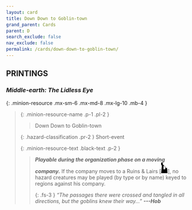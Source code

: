 ```yaml
---
layout: card
title: Down Down to Goblin-town
grand_parent: Cards
parent: D
search_exclude: false
nav_exclude: false
permalink: /cards/down-down-to-goblin-town/
---
```


## PRINTINGS


### _Middle-earth: The Lidless Eye_

{: .minion-resource .mx-sm-6 .mx-md-8 .mx-lg-10 .mb-4 }
> {: .minion-resource-name .p-1 .pl-2 }
> > <div class="hazard-mp"></div>
> > <div class="card-name">Down Down to Goblin-town</div>
>
> {: .hazard-classification .pr-2 }
> Short-event
>
> {: .minion-resource-text .black-text .p-2 }
> > ***Playable during the organization phase on a moving company.*** If the company moves to a Ruins & Lairs \[![](/assets/images/ruinlair.svg)], no hazard creatures may be played (by type or by name) keyed to regions against his company. 
> > 
> > {: .fs-3 } 
> > _“The passages there were crossed and tangled in all directions, but the goblins knew their way...”_ ***---&#65279;Hob*** 
> 
